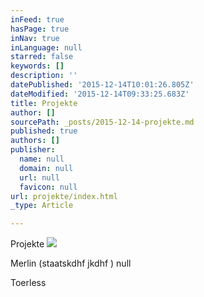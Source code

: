 ```yaml
---
inFeed: true
hasPage: true
inNav: true
inLanguage: null
starred: false
keywords: []
description: ''
datePublished: '2015-12-14T10:01:26.805Z'
dateModified: '2015-12-14T09:33:25.683Z'
title: Projekte
author: []
sourcePath: _posts/2015-12-14-projekte.md
published: true
authors: []
publisher:
  name: null
  domain: null
  url: null
  favicon: null
url: projekte/index.html
_type: Article

---
```

Projekte
![](https://the-grid-user-content.s3-us-west-2.amazonaws.com/ae1dee2e-cc86-48eb-a3c1-7d1b4f41cd1f.jpg)

Merlin (staatskdhf jkdhf )
null

Toerless